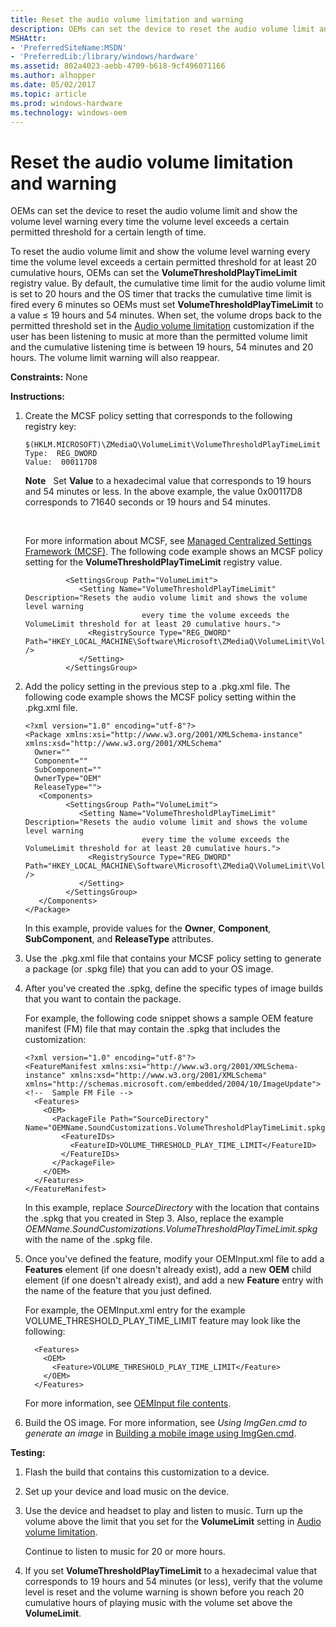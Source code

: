 ```yaml
---
title: Reset the audio volume limitation and warning
description: OEMs can set the device to reset the audio volume limit and show the volume level warning every time the volume level exceeds a certain permitted threshold for a certain length of time.
MSHAttr:
- 'PreferredSiteName:MSDN'
- 'PreferredLib:/library/windows/hardware'
ms.assetid: 802a4023-aebb-4709-b618-9cf496071166
ms.author: alhopper
ms.date: 05/02/2017
ms.topic: article
ms.prod: windows-hardware
ms.technology: windows-oem
---
```


# Reset the audio volume limitation and warning


OEMs can set the device to reset the audio volume limit and show the volume level warning every time the volume level exceeds a certain permitted threshold for a certain length of time.

To reset the audio volume limit and show the volume level warning every time the volume level exceeds a certain permitted threshold for at least 20 cumulative hours, OEMs can set the **VolumeThresholdPlayTimeLimit** registry value. By default, the cumulative time limit for the audio volume limit is set to 20 hours and the OS timer that tracks the cumulative time limit is fired every 6 minutes so OEMs must set **VolumeThresholdPlayTimeLimit** to a value ≤ 19 hours and 54 minutes. When set, the volume drops back to the permitted threshold set in the [Audio volume limitation](audio-volume-limitation.md) customization if the user has been listening to music at more than the permitted volume limit and the cumulative listening time is between 19 hours, 54 minutes and 20 hours. The volume limit warning will also reappear.

<a href="" id="constraints---none"></a>**Constraints:** None  

<a href="" id="instructions-"></a>**Instructions:**  
1.  Create the MCSF policy setting that corresponds to the following registry key:

    ``` syntax
    $(HKLM.MICROSOFT)\ZMediaQ\VolumeLimit\VolumeThresholdPlayTimeLimit
    Type:  REG_DWORD
    Value:  000117D8
    ```

    **Note**  
    Set **Value** to a hexadecimal value that corresponds to 19 hours and 54 minutes or less. In the above example, the value 0x00117D8 corresponds to 71640 seconds or 19 hours and 54 minutes.

     

    For more information about MCSF, see [Managed Centralized Settings Framework (MCSF)](managed-centralized-settings-framework-mcsf.md). The following code example shows an MCSF policy setting for the **VolumeThresholdPlayTimeLimit** registry value.

    ``` syntax
             <SettingsGroup Path="VolumeLimit">
                <Setting Name="VolumeThresholdPlayTimeLimit" Description="Resets the audio volume limit and shows the volume level warning
                              every time the volume exceeds the VolumeLimit threshold for at least 20 cumulative hours.">
                  <RegistrySource Type="REG_DWORD" Path="HKEY_LOCAL_MACHINE\Software\Microsoft\ZMediaQ\VolumeLimit\VolumeThresholdPlayTimeLimit" />
                </Setting>
             </SettingsGroup>
    ```

2.  Add the policy setting in the previous step to a .pkg.xml file. The following code example shows the MCSF policy setting within the .pkg.xml file.

    ``` syntax
    <?xml version="1.0" encoding="utf-8"?>
    <Package xmlns:xsi="http://www.w3.org/2001/XMLSchema-instance" xmlns:xsd="http://www.w3.org/2001/XMLSchema"
      Owner=""
      Component=""
      SubComponent=""
      OwnerType="OEM"
      ReleaseType="">
       <Components>
             <SettingsGroup Path="VolumeLimit">
                <Setting Name="VolumeThresholdPlayTimeLimit" Description="Resets the audio volume limit and shows the volume level warning
                              every time the volume exceeds the VolumeLimit threshold for at least 20 cumulative hours.">
                  <RegistrySource Type="REG_DWORD" Path="HKEY_LOCAL_MACHINE\Software\Microsoft\ZMediaQ\VolumeLimit\VolumeThresholdPlayTimeLimit" />
                </Setting>
             </SettingsGroup>
       </Components>
    </Package>
    ```

    In this example, provide values for the **Owner**, **Component**, **SubComponent**, and **ReleaseType** attributes.

3.  Use the .pkg.xml file that contains your MCSF policy setting to generate a package (or .spkg file) that you can add to your OS image. 

4.  After you've created the .spkg, define the specific types of image builds that you want to contain the package.

    For example, the following code snippet shows a sample OEM feature manifest (FM) file that may contain the .spkg that includes the customization:

    ``` syntax
    <?xml version="1.0" encoding="utf-8"?>  
    <FeatureManifest xmlns:xsi="http://www.w3.org/2001/XMLSchema-instance" xmlns:xsd="http://www.w3.org/2001/XMLSchema" xmlns="http://schemas.microsoft.com/embedded/2004/10/ImageUpdate">  
    <!--  Sample FM File -->
      <Features>  
        <OEM>  
          <PackageFile Path="SourceDirectory" Name="OEMName.SoundCustomizations.VolumeThresholdPlayTimeLimit.spkg">  
            <FeatureIDs>  
              <FeatureID>VOLUME_THRESHOLD_PLAY_TIME_LIMIT</FeatureID>  
            </FeatureIDs>  
          </PackageFile>  
        </OEM>  
      </Features>  
    </FeatureManifest>  
    ```

    In this example, replace *SourceDirectory* with the location that contains the .spkg that you created in Step 3. Also, replace the example *OEMName.SoundCustomizations.VolumeThresholdPlayTimeLimit.spkg* with the name of the .spkg file.

5.  Once you've defined the feature, modify your OEMInput.xml file to add a **Features** element (if one doesn't already exist), add a new **OEM** child element (if one doesn't already exist), and add a new **Feature** entry with the name of the feature that you just defined.

    For example, the OEMInput.xml entry for the example VOLUME\_THRESHOLD\_PLAY\_TIME\_LIMIT feature may look like the following:

    ``` syntax
      <Features>
        <OEM>
          <Feature>VOLUME_THRESHOLD_PLAY_TIME_LIMIT</Feature>
        </OEM>
      </Features>
    ```

    For more information, see [OEMInput file contents](https://msdn.microsoft.com/en-us/windows/hardware/commercialize/manufacture/mobile/oeminput-file-contents).

6.  Build the OS image. For more information, see *Using ImgGen.cmd to generate an image* in [Building a mobile image using ImgGen.cmd](https://msdn.microsoft.com/en-us/windows/hardware/commercialize/manufacture/mobile/building-a-phone-image-using-imggencmd).

<a href="" id="testing-"></a>**Testing:**  
1.  Flash the build that contains this customization to a device.

2.  Set up your device and load music on the device.

3.  Use the device and headset to play and listen to music. Turn up the volume above the limit that you set for the **VolumeLimit** setting in [Audio volume limitation](audio-volume-limitation.md).

    Continue to listen to music for 20 or more hours.

4.  If you set **VolumeThresholdPlayTimeLimit** to a hexadecimal value that corresponds to 19 hours and 54 minutes (or less), verify that the volume level is reset and the volume warning is shown before you reach 20 cumulative hours of playing music with the volume set above the **VolumeLimit**.

 

 






